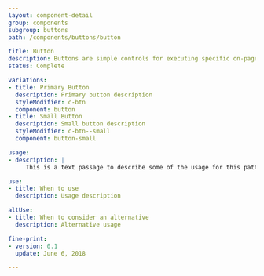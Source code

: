 ```yaml
---
layout: component-detail
group: components
subgroup: buttons
path: /components/buttons/button

title: Button
description: Buttons are simple controls for executing specific on-page actions and code. Buttons are most commonly used in forms, dialogs, and modals to facilitate required user actions.
status: Complete

variations:
- title: Primary Button
  description: Primary button description
  styleModifier: c-btn
  component: button
- title: Small Button
  description: Small button description
  styleModifier: c-btn--small
  component: button-small

usage:
- description: |
     This is a text passage to describe some of the usage for this pattern.

use:
- title: When to use
  description: Usage description

altUse:
- title: When to consider an alternative
  description: Alternative usage

fine-print:
- version: 0.1
  update: June 6, 2018

---
```

